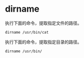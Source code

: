 # dirname

执行下面的命令，提取指定文件的路径。

```
dirname /usr/bin/cat
```

执行下面的命令，提取指定目录的路径。

```
dirname /usr/bin/
```

